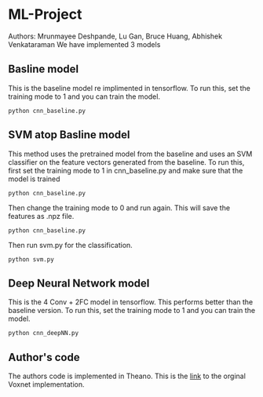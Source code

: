 # ML-Project
Authors: Mrunmayee Deshpande, Lu Gan, Bruce Huang, Abhishek Venkataraman 
We have implemented 3 models
## Basline model
This is the baseline model re implimented in tensorflow.
To run this, set the training mode to 1 and you can train the model.
```
python cnn_baseline.py
```
## SVM atop Basline model
This method uses the pretrained model from the baseline and uses an SVM classifier on the feature vectors generated from the baseline. 
To run this, first set the training mode to 1 in cnn_baseline.py and make sure that the model is trained
```
python cnn_baseline.py
```
Then change the training mode to 0 and run again. This will save the features as .npz file. 
```
python cnn_baseline.py
```
Then run svm.py for the classification.
```
python svm.py
```

## Deep Neural Network model
This is the 4 Conv + 2FC model in tensorflow. This performs better than the baseline version.
To run this, set the training mode to 1 and you can train the model.
```
python cnn_deepNN.py
```

## Author's code 

The authors code is implemented in Theano. This is the [link](https://github.com/dimatura/voxnet) to the orginal Voxnet implementation.




